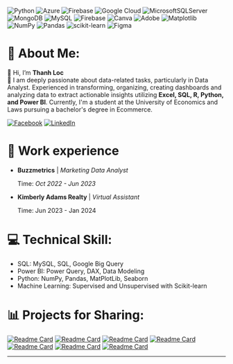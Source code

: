 ![Python](https://img.shields.io/badge/python-3670A0?style=flat&logo=python&logoColor=ffdd54) ![Azure](https://img.shields.io/badge/azure-%230072C6.svg?style=flat&logo=microsoftazure&logoColor=white) ![Firebase](https://img.shields.io/badge/firebase-%23039BE5.svg?style=flat&logo=firebase) ![Google Cloud](https://img.shields.io/badge/GoogleCloud-%234285F4.svg?style=flat&logo=google-cloud&logoColor=white) ![MicrosoftSQLServer](https://img.shields.io/badge/Microsoft%20SQL%20Server-CC2927?style=flat&logo=microsoft%20sql%20server&logoColor=white) ![MongoDB](https://img.shields.io/badge/MongoDB-%234ea94b.svg?style=flat&logo=mongodb&logoColor=white) ![MySQL](https://img.shields.io/badge/mysql-4479A1.svg?style=flat&logo=mysql&logoColor=white) ![Firebase](https://img.shields.io/badge/firebase-a08021?style=flat&logo=firebase&logoColor=ffcd34) ![Canva](https://img.shields.io/badge/Canva-%2300C4CC.svg?style=flat&logo=Canva&logoColor=white) ![Adobe](https://img.shields.io/badge/adobe-%23FF0000.svg?style=flat&logo=adobe&logoColor=white) ![Matplotlib](https://img.shields.io/badge/Matplotlib-%23ffffff.svg?style=flat&logo=Matplotlib&logoColor=black) ![NumPy](https://img.shields.io/badge/numpy-%23013243.svg?style=flat&logo=numpy&logoColor=white) ![Pandas](https://img.shields.io/badge/pandas-%23150458.svg?style=flat&logo=pandas&logoColor=white) ![scikit-learn](https://img.shields.io/badge/scikit--learn-%23F7931E.svg?style=flat&logo=scikit-learn&logoColor=white) ![Figma](https://img.shields.io/badge/figma-%23F24E1E.svg?style=flat&logo=figma&logoColor=white)
# 💫 About Me:
👋 Hi, I’m **Thanh Loc**<br>👀 I am deeply passionate about data-related tasks, particularly in Data Analyst. Experienced in transforming, organizing, creating dashboards and analyzing data to extract actionable insights utilizing **Excel, SQL, R, Python, and Power BI**. Currently, I'm a student at the University of Economics and Laws pursuing a bachelor's degree in Ecommerce.

[![Facebook](https://img.shields.io/badge/Facebook-%231877F2.svg?logo=Facebook&logoColor=white)](https://facebook.com/https://www.facebook.com/thanh.loc.50999405/) [![LinkedIn](https://img.shields.io/badge/LinkedIn-%230077B5.svg?logo=linkedin&logoColor=white)](https://linkedin.com/in/https://www.linkedin.com/in/ledacthanhloc/) 


# 💼 Work experience

- **Buzzmetrics** |
  *Marketing Data Analyst*
  
  Time: *Oct 2022 - Jun 2023*

- **Kimberly Adams Realty** |
  *_Virtual Assistant_*
  
  Time: Jun 2023 - Jan 2024



# 💻 Technical Skill:
- SQL: MySQL, SQL, Google Big Query
- Power BI: Power Query, DAX, Data Modeling
- Python: NumPy, Pandas, MatPlotLib, Seaborn
- Machine Learning: Supervised and Unsupervised with Scikit-learn

# 📊 Projects for Sharing:
[![Readme Card](https://github-readme-stats.vercel.app/api/pin/?username=thanhloc81&repo=VN30-Stock-Dashboard&theme=ambient_gradient&hide_border=false&card_width=500&show_icons=True)](https://github.com/thanhloc81/VN30-Stock-Dashboard)
[![Readme Card](https://github-readme-stats.vercel.app/api/pin/?username=thanhloc81&repo=Customer-segmentation&theme=ambient_gradient&hide_border=false&card_width=500&show_icons=True)](https://github.com/thanhloc81/Customer-segmentation)
[![Readme Card](https://github-readme-stats.vercel.app/api/pin/?username=thanhloc81&repo=Dashboard-support-Market-Expansion-Strategy&theme=ambient_gradient&hide_border=false&card_width=500&show_icons=True)](https://github.com/thanhloc81/Dashboard-support-Market-Expansion-Strategy)
[![Readme Card](https://github-readme-stats.vercel.app/api/pin/?username=thanhloc81&repo=SQL-Project-Bicycles-Practise&theme=ambient_gradient&hide_border=false&card_width=500&show_icons=True)](https://github.com/thanhloc81/SQL-Project-Bicycles-Practise)
[![Readme Card](https://github-readme-stats.vercel.app/api/pin/?username=thanhloc81&repo=RFM-MODEL-PROJECT&theme=ambient_gradient&hide_border=false&card_width=500&show_icons=True)](https://github.com/thanhloc81/RFM-MODEL-PROJECT)
[![Readme Card](https://github-readme-stats.vercel.app/api/pin/?username=thanhloc81&repo=Predicting-the-Closing-Price-of-ACB&theme=ambient_gradient&hide_border=false&card_width=500&show_icons=True)](https://github.com/thanhloc81/Predicting-the-Closing-Price-of-ACB)
[![Readme Card](https://github-readme-stats.vercel.app/api/pin/?username=thanhloc81&repo=DashBoard-Future-Retail-Sales-Analysis&theme=ambient_gradient&hide_border=false&card_width=500&show_icons=True)](https://github.com/thanhloc81/DashBoard-Future-Retail-Sales-Analysis)

---
